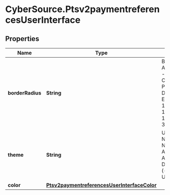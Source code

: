# CyberSource.Ptsv2paymentreferencesUserInterface

## Properties
Name | Type | Description | Notes
------------ | ------------- | ------------- | -------------
**borderRadius** | **String** | Border Radius, Allowed Values - Number, Chars, SPACE, Percentage(%), DOT(.), Example &#39;25px 10px 25px 10px&#39;; &#39;2em 1em 0.5em 3em&#39;  | [optional] 
**theme** | **String** | UI Theme Name/Design Name - Allowed Chars: Alpha Numeric, Dot (.), Hyphen (-), Underscore (_)  | [optional] 
**color** | [**Ptsv2paymentreferencesUserInterfaceColor**](Ptsv2paymentreferencesUserInterfaceColor.md) |  | [optional] 


